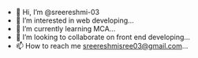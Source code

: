 - 👋 Hi, I’m @sreereshmi-03
- 👀 I’m interested in web developing...
- 🌱 I’m currently learning MCA...
- 💞️ I’m looking to collaborate on front end developing...
- 📫 How to reach me sreereshmisree03@gmail.com...


<!---
sreereshmi-03/sreereshmi-03 is a ✨ special ✨ repository because its `README.md` (this file) appears on your GitHub profile.
You can click the Preview link to take a look at your changes.
--->
